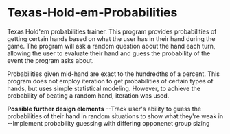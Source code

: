 # Texas-Hold-em-Probabilities

Texas Hold'em probabilities trainer. This program provides probabilities of getting certain hands based on what the user has in their hand during the game. The program will ask a random question about the hand each turn, allowing the user to evaluate their hand and guess the probability of the event the program asks about.

Probabilities given mid-hand are exact to the hundredths of a percent. This program does not employ iteration to get probabilities of certain types of hands, but uses simple statistical modeling. However, to achieve the probability of beating a random hand, iteration was used.

****Possible further design elements****
--Track user's ability to guess the probabilities of their hand in random situations to show what they're weak in
--Implement probability guessing with differing opponenet group sizing

